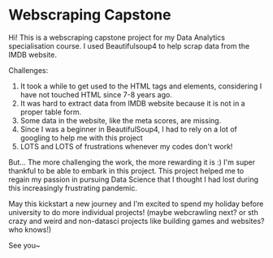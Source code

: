 # Webscraping Capstone

Hi! This is a webscraping capstone project for my Data Analytics specialisation course. I used Beautifulsoup4 to help scrap data from the IMDB website.

Challenges:
1. It took a while to get used to the HTML tags and elements, considering I have not touched HTML since 7-8 years ago.
2. It was hard to extract data from IMDB website because it is not in a proper table form.
3. Some data in the website, like the meta scores, are missing.
4. Since I was a beginner in BeautifulSoup4, I had to rely on a lot of googling to help me with this project
5. LOTS and LOTS of frustrations whenever my codes don't work!

But... The more challenging the work, the more rewarding it is :)
I'm super thankful to be able to embark in this project. This project helped me to regain my passion in pursuing Data Science that I thought I had lost during this increasingly frustrating pandemic. 

May this kickstart a new journey and I'm excited to spend my holiday before university to do more individual projects! (maybe webcrawling next? or sth crazy and weird and non-datasci projects like building games and websites? who knows!)

See you~
